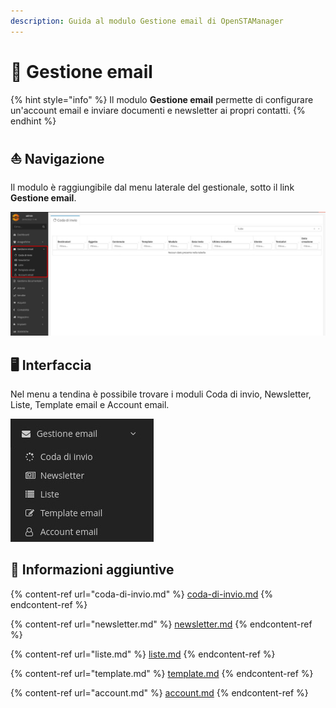 ```yaml
---
description: Guida al modulo Gestione email di OpenSTAManager
---
```


# 📧 Gestione email

{% hint style="info" %}
Il modulo **Gestione email** permette di configurare un'account email e inviare documenti e newsletter ai propri contatti.
{% endhint %}

## ⛵ Navigazione

Il modulo è raggiungibile dal menu laterale del gestionale, sotto il link **Gestione email**.

![](<../../../.gitbook/assets/image (113).png>)

## 🖥️ Interfaccia

Nel menu a tendina è possibile trovare i moduli Coda di invio, Newsletter, Liste, Template email e Account email.

![](<../../../.gitbook/assets/image (111).png>)

## 🔽 Informazioni aggiuntive

{% content-ref url="coda-di-invio.md" %}
[coda-di-invio.md](coda-di-invio.md)
{% endcontent-ref %}

{% content-ref url="newsletter.md" %}
[newsletter.md](newsletter.md)
{% endcontent-ref %}

{% content-ref url="liste.md" %}
[liste.md](liste.md)
{% endcontent-ref %}

{% content-ref url="template.md" %}
[template.md](template.md)
{% endcontent-ref %}

{% content-ref url="account.md" %}
[account.md](account.md)
{% endcontent-ref %}
